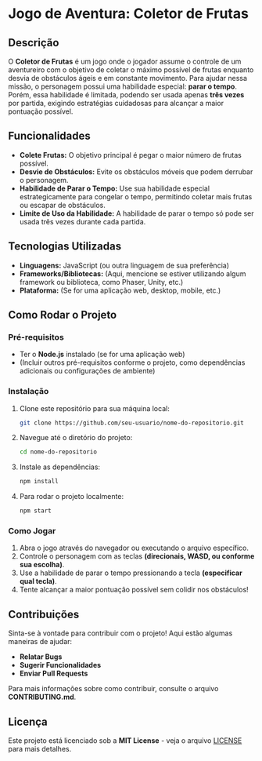 # Jogo de Aventura: Coletor de Frutas

## Descrição

O **Coletor de Frutas** é um jogo onde o jogador assume o controle de um aventureiro com o objetivo de coletar o máximo possível de frutas enquanto desvia de obstáculos ágeis e em constante movimento. Para ajudar nessa missão, o personagem possui uma habilidade especial: **parar o tempo**. Porém, essa habilidade é limitada, podendo ser usada apenas **três vezes** por partida, exigindo estratégias cuidadosas para alcançar a maior pontuação possível.

## Funcionalidades

- **Colete Frutas:** O objetivo principal é pegar o maior número de frutas possível.
- **Desvie de Obstáculos:** Evite os obstáculos móveis que podem derrubar o personagem.
- **Habilidade de Parar o Tempo:** Use sua habilidade especial estrategicamente para congelar o tempo, permitindo coletar mais frutas ou escapar de obstáculos.
- **Limite de Uso da Habilidade:** A habilidade de parar o tempo só pode ser usada três vezes durante cada partida.

## Tecnologias Utilizadas

- **Linguagens:** JavaScript (ou outra linguagem de sua preferência)
- **Frameworks/Bibliotecas:** (Aqui, mencione se estiver utilizando algum framework ou biblioteca, como Phaser, Unity, etc.)
- **Plataforma:** (Se for uma aplicação web, desktop, mobile, etc.)

## Como Rodar o Projeto

### Pré-requisitos

- Ter o **Node.js** instalado (se for uma aplicação web)
- (Incluir outros pré-requisitos conforme o projeto, como dependências adicionais ou configurações de ambiente)

### Instalação

1. Clone este repositório para sua máquina local:
    ```bash
    git clone https://github.com/seu-usuario/nome-do-repositorio.git
    ```

2. Navegue até o diretório do projeto:
    ```bash
    cd nome-do-repositorio
    ```

3. Instale as dependências:
    ```bash
    npm install
    ```

4. Para rodar o projeto localmente:
    ```bash
    npm start
    ```

### Como Jogar

1. Abra o jogo através do navegador ou executando o arquivo específico.
2. Controle o personagem com as teclas **(direcionais, WASD, ou conforme sua escolha)**.
3. Use a habilidade de parar o tempo pressionando a tecla **(especificar qual tecla)**.
4. Tente alcançar a maior pontuação possível sem colidir nos obstáculos!

## Contribuições

Sinta-se à vontade para contribuir com o projeto! Aqui estão algumas maneiras de ajudar:

- **Relatar Bugs**
- **Sugerir Funcionalidades**
- **Enviar Pull Requests**

Para mais informações sobre como contribuir, consulte o arquivo **CONTRIBUTING.md**.

## Licença

Este projeto está licenciado sob a **MIT License** - veja o arquivo [LICENSE](LICENSE) para mais detalhes.
